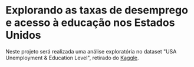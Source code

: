 # Explorando as taxas de desemprego e acesso à educação nos Estados Unidos

Neste projeto será realizada uma análise exploratória no dataset "USA Unemployment & Education Level", retirado do [Kaggle](https://www.kaggle.com/valbauman/student-engagement-online-learning-supplement).
